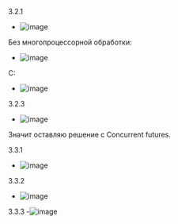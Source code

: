 3.2.1

- ![image](https://user-images.githubusercontent.com/104152574/206736282-15d8158d-ed91-4a97-97c4-69958de18a43.png)

Без многопроцессорной обработки: 

- ![image](https://user-images.githubusercontent.com/104152574/206760878-a98fc0e9-0d81-4764-b9dd-567ff4287beb.png)

С: 
- ![image](https://user-images.githubusercontent.com/104152574/206760933-31a2c2ca-ee27-4a1b-bc57-10fae13c9e93.png)

3.2.3
- ![image](https://user-images.githubusercontent.com/104152574/206765765-6d47a50c-0c2d-4958-a09d-81f33df5a787.png)

Значит оставляю решение с Concurrent futures.

3.3.1
- ![image](https://user-images.githubusercontent.com/104152574/208957409-8e2944e0-03fd-4598-8f5c-269e1edcd7d9.png)

3.3.2
- ![image](https://user-images.githubusercontent.com/104152574/208960742-2d5663a4-5b95-4def-b096-1fae90eb7a75.png)

3.3.3
-![image](https://user-images.githubusercontent.com/104152574/208971490-702b71a7-0bd3-43ef-8077-a1f61fadc68c.png)
